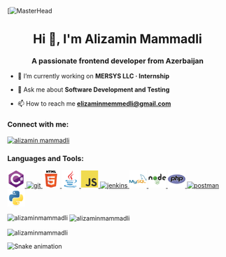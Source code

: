 [![MasterHead](https://media.licdn.com/dms/image/v2/D4D16AQGVhI6Qv7IYGQ/profile-displaybackgroundimage-shrink_350_1400/profile-displaybackgroundimage-shrink_350_1400/0/1727910784808?e=1740009600&v=beta&t=KM810xPv0ixyXmwv_KWlddjqWW7AhdxQF6wusIqQIzU)
<h1 align="center">Hi 👋, I'm Alizamin Mammadli</h1>
<h3 align="center">A passionate frontend developer from Azerbaijan</h3>

- 🔭 I’m currently working on **MERSYS LLC · Internship**

- 💬 Ask me about **Software Development and Testing**

- 📫 How to reach me **elizaminmemmedli@gmail.com**

<h3 align="left">Connect with me:</h3>
<p align="left">
<a href="https://linkedin.com/in/alizamin mammadli" target="blank"><img align="center" src="https://raw.githubusercontent.com/rahuldkjain/github-profile-readme-generator/master/src/images/icons/Social/linked-in-alt.svg" alt="alizamin mammadli" height="30" width="40" /></a>
</p>

<h3 align="left">Languages and Tools:</h3>
<p align="left"> <a href="https://www.w3schools.com/cs/" target="_blank" rel="noreferrer"> <img src="https://raw.githubusercontent.com/devicons/devicon/master/icons/csharp/csharp-original.svg" alt="csharp" width="40" height="40"/> </a> <a href="https://git-scm.com/" target="_blank" rel="noreferrer"> <img src="https://www.vectorlogo.zone/logos/git-scm/git-scm-icon.svg" alt="git" width="40" height="40"/> </a> <a href="https://www.w3.org/html/" target="_blank" rel="noreferrer"> <img src="https://raw.githubusercontent.com/devicons/devicon/master/icons/html5/html5-original-wordmark.svg" alt="html5" width="40" height="40"/> </a> <a href="https://www.java.com" target="_blank" rel="noreferrer"> <img src="https://raw.githubusercontent.com/devicons/devicon/master/icons/java/java-original.svg" alt="java" width="40" height="40"/> </a> <a href="https://developer.mozilla.org/en-US/docs/Web/JavaScript" target="_blank" rel="noreferrer"> <img src="https://raw.githubusercontent.com/devicons/devicon/master/icons/javascript/javascript-original.svg" alt="javascript" width="40" height="40"/> </a> <a href="https://www.jenkins.io" target="_blank" rel="noreferrer"> <img src="https://www.vectorlogo.zone/logos/jenkins/jenkins-icon.svg" alt="jenkins" width="40" height="40"/> </a> <a href="https://www.mysql.com/" target="_blank" rel="noreferrer"> <img src="https://raw.githubusercontent.com/devicons/devicon/master/icons/mysql/mysql-original-wordmark.svg" alt="mysql" width="40" height="40"/> </a> <a href="https://nodejs.org" target="_blank" rel="noreferrer"> <img src="https://raw.githubusercontent.com/devicons/devicon/master/icons/nodejs/nodejs-original-wordmark.svg" alt="nodejs" width="40" height="40"/> </a> <a href="https://www.php.net" target="_blank" rel="noreferrer"> <img src="https://raw.githubusercontent.com/devicons/devicon/master/icons/php/php-original.svg" alt="php" width="40" height="40"/> </a> <a href="https://postman.com" target="_blank" rel="noreferrer"> <img src="https://www.vectorlogo.zone/logos/getpostman/getpostman-icon.svg" alt="postman" width="40" height="40"/> </a> <a href="https://www.python.org" target="_blank" rel="noreferrer"> <img src="https://raw.githubusercontent.com/devicons/devicon/master/icons/python/python-original.svg" alt="python" width="40" height="40"/> </a> </p>

<p><img align="left" src="https://github-readme-stats.vercel.app/api/top-langs?username=alizaminmammadli&show_icons=true&locale=en&layout=compact" alt="alizaminmammadli" /></p>

<p>&nbsp;<img align="center" src="https://github-readme-stats.vercel.app/api?username=alizaminmammadli&show_icons=true&locale=en" alt="alizaminmammadli" /></p>

<p><img align="center" src="https://github-readme-streak-stats.herokuapp.com/?user=alizaminmammadli&" alt="alizaminmammadli" /></p>


![Snake animation](https://raw.githubusercontent.com/{AlizaminMammadli}/{AlizaminMammadli}/output/github-contribution-grid-snake-dark.svg)
